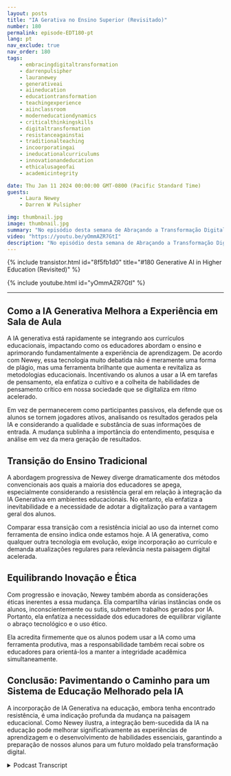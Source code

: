 ```yaml
---
layout: posts
title: "IA Gerativa no Ensino Superior (Revisitado)"
number: 180
permalink: episode-EDT180-pt
lang: pt
nav_exclude: true
nav_order: 180
tags:
    - embracingdigitaltransformation
    - darrenpulsipher
    - lauranewey
    - generativeai
    - aiineducation
    - educationtransformation
    - teachingexperience
    - aiinclassroom
    - moderneducationdynamics
    - criticalthinkingskills
    - digitaltransformation
    - resistanceagainstai
    - traditionalteaching
    - incoorporatingai
    - ineducationalcurriculums
    - innovationandeducation
    - ethicalusageofai
    - academicintegrity

date: Thu Jan 11 2024 00:00:00 GMT-0800 (Pacific Standard Time)
guests:
    - Laura Newey
    - Darren W Pulsipher

img: thumbnail.jpg
image: thumbnail.jpg
summary: "No episódio desta semana de Abraçando a Transformação Digital, Darren Pulsipher entrevista a palestrante convidada Laura Newey sobre sua fascinante jornada pelo mundo emergente e crítico da IA Generativa, particularmente no setor educacional. Cobrindo a transformação de sua experiência de ensino e enriquecendo os resultados de aprendizado de seus alunos por meio da IA, ela analisou extensivamente como se adaptar às dinâmicas modernas da educação."
video: "https://youtu.be/yOmmAZR7GtI"
description: "No episódio desta semana de Abraçando a Transformação Digital, Darren Pulsipher entrevista a palestrante convidada Laura Newey sobre sua fascinante jornada pelo mundo emergente e crítico da IA Generativa, particularmente no setor educacional. Cobrindo a transformação de sua experiência de ensino e enriquecendo os resultados de aprendizado de seus alunos por meio da IA, ela analisou extensivamente como se adaptar às dinâmicas modernas da educação."
---
```


<div>
{% include transistor.html id="8f5fb1d0" title="#180 Generative AI in Higher Education (Revisited)" %}

{% include youtube.html id="yOmmAZR7GtI" %}
</div>

---

## Como a IA Generativa Melhora a Experiência em Sala de Aula

A IA generativa está rapidamente se integrando aos currículos educacionais, impactando como os educadores abordam o ensino e aprimorando fundamentalmente a experiência de aprendizagem. De acordo com Newey, essa tecnologia muito debatida não é meramente uma forma de plágio, mas uma ferramenta brilhante que aumenta e revitaliza as metodologias educacionais. Incentivando os alunos a usar a IA em tarefas de pensamento, ela enfatiza o cultivo e a colheita de habilidades de pensamento crítico em nossa sociedade que se digitaliza em ritmo acelerado.

Em vez de permanecerem como participantes passivos, ela defende que os alunos se tornem jogadores ativos, analisando os resultados gerados pela IA e considerando a qualidade e substância de suas informações de entrada. A mudança sublinha a importância do entendimento, pesquisa e análise em vez da mera geração de resultados.

## Transição do Ensino Tradicional

A abordagem progressiva de Newey diverge dramaticamente dos métodos convencionais aos quais a maioria dos educadores se apega, especialmente considerando a resistência geral em relação à integração da IA Generativa em ambientes educacionais. No entanto, ela enfatiza a inevitabilidade e a necessidade de adotar a digitalização para a vantagem geral dos alunos.

Comparar essa transição com a resistência inicial ao uso da internet como ferramenta de ensino indica onde estamos hoje. A IA generativa, como qualquer outra tecnologia em evolução, exige incorporação ao currículo e demanda atualizações regulares para relevância nesta paisagem digital acelerada.

## Equilibrando Inovação e Ética

Com progressão e inovação, Newey também aborda as considerações éticas inerentes a essa mudança. Ela compartilha várias instâncias onde os alunos, inconscientemente ou sutis, submetem trabalhos gerados por IA. Portanto, ela enfatiza a necessidade dos educadores de equilibrar vigilante o abraço tecnológico e o uso ético.

Ela acredita firmemente que os alunos podem usar a IA como uma ferramenta produtiva, mas a responsabilidade também recai sobre os educadores para orientá-los a manter a integridade acadêmica simultaneamente.

## Conclusão: Pavimentando o Caminho para um Sistema de Educação Melhorado pela IA

A incorporação de IA Generativa na educação, embora tenha encontrado resistência, é uma indicação profunda da mudança na paisagem educacional. Como Newey ilustra, a integração bem-sucedida da IA na educação pode melhorar significativamente as experiências de aprendizagem e o desenvolvimento de habilidades essenciais, garantindo a preparação de nossos alunos para um futuro moldado pela transformação digital.



<details>
<summary> Podcast Transcript </summary>

<p></p>

</details>

